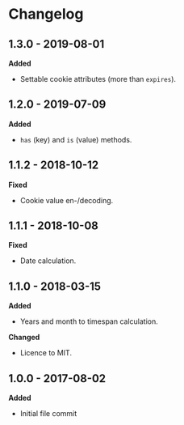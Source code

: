 # Changelog

## 1.3.0 - 2019-08-01
**Added**

* Settable cookie attributes (more than `expires`).

## 1.2.0 - 2019-07-09
**Added**

* `has` (key) and `is` (value) methods. 

## 1.1.2 - 2018-10-12
**Fixed**

* Cookie value en-/decoding.

## 1.1.1 - 2018-10-08
**Fixed**

* Date calculation.

## 1.1.0 - 2018-03-15
**Added**

* Years and month to timespan calculation.

**Changed**

* Licence to MIT.

## 1.0.0 - 2017-08-02
**Added**

* Initial file commit

